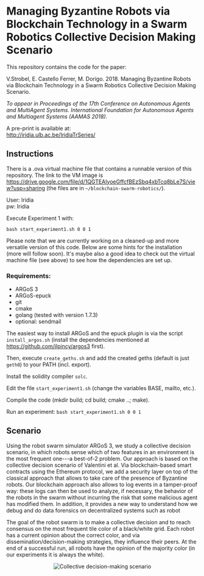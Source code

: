 # Managing Byzantine Robots via Blockchain Technology in a Swarm Robotics Collective Decision Making Scenario


This repository contains the code for the paper:

V.Strobel, E. Castello Ferrer, M. Dorigo. 2018.
Managing Byzantine Robots via Blockchain Technology in a Swarm Robotics Collective Decision Making Scenario.

*To appear in Proceedings of the 17th Conference on Autonomous Agents and MultiAgent Systems. International Foundation for Autonomous Agents and Multiagent Systems (AAMAS 2018).*

A pre-print is available at:  
http://iridia.ulb.ac.be/IridiaTrSeries/

## Instructions

There is a .ova virtual machine file that contains a runnable version of this repository.
The link to the VM image is https://drive.google.com/file/d/1QGTEAIyoeGffcfBEzSbq4xbTcq8bLe7S/view?usp=sharing (the files are in `~/blockchain-swarm-robotics/`).

User: Iridia  
pw: Iridia

Execute Experiment 1 with:

`bash start_experiment1.sh 0 0 1`

Please note that we are currently working on a cleaned-up and more versatile version of this code. 
Below are some hints for the installation (more will follow soon). It's maybe also a good idea to check out the virtual machine file (see above) to see how the dependencies are set up.

### Requirements:
- ARGoS 3
- ARGoS-epuck
- git
- cmake
- golang (tested with version 1.7.3)
- optional: sendmail

The easiest way to install ARGoS and the epuck plugin is via the
script `install_argos.sh` (install the dependencies mentioned at https://github.com/ilpincy/argos3 first).

Then, execute `create_geths.sh` and add the created geths (default is
just `geth0`) to your PATH (incl. export).

Install the solidity compiler `solc`.

Edit the file `start_experiment1.sh` (change the variables BASE, mailto, etc.).

Compile the code (mkdir build; cd build; cmake ..; make).

Run an experiment: `bash start_experiment1.sh 0 0 1`


## Scenario

Using the robot swarm simulator ARGoS 3, we study a collective
decision scenario, in which robots sense which of two features in an
environment is the most frequent one---a best-of-2 problem. Our
approach is based on the collective decision scenario of Valentini et
al. Via blockchain-based smart contracts using the Ethereum protocol,
we add a security layer on top of the classical approach that allows
to take care of the presence of Byzantine robots. Our blockchain
approach also allows to log events in a tamper-proof way: these logs
can then be used to analyze, if necessary, the behavior of the robots
in the swarm without incurring the risk that some malicious agent has
modified them. In addition, it provides a new way to understand how we
debug and do data forensics on decentralized systems such as robot

The goal of the robot swarm is to make a collective decision and to
reach consensus on the most frequent tile color of a black/white
grid. Each robot has a current opinion about the correct color, and
via dissemination/decision-making strategies, they influence their
peers. At the end of a successful run, all robots have the opinion of
the majority color (in our experiments it is always the white).

<p align="center">
<img src="https://github.com/Pold87/blockchain-swarm-robotics/blob/master/img/environment.png" alt="Collective decision-making scenario"/>
</p>



